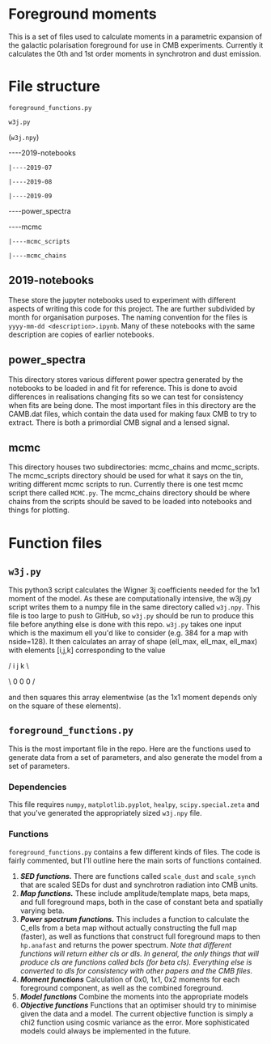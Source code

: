 # Foreground moments

This is a set of files used to calculate moments in a parametric expansion of the galactic polarisation foreground for use in CMB experiments. Currently it calculates the 0th and 1st order moments in synchrotron and dust emission.

# File structure
`foreground_functions.py`

`w3j.py`

(`w3j.npy`)

----2019-notebooks

    |----2019-07

    |----2019-08

    |----2019-09

----power_spectra

----mcmc

    |----mcmc_scripts

    |----mcmc_chains

## 2019-notebooks
These store the jupyter notebooks used to experiment with different aspects of writing this code for this project. The are further subdivided by month for organisation purposes. The naming convention for the files is `yyyy-mm-dd <description>.ipynb`. Many of these notebooks with the same description are copies of earlier notebooks.

## power_spectra
This directory stores various different power spectra generated by the notebooks to be loaded in and fit for reference. This is done to avoid differences in realisations changing fits so we can test for consistency when fits are being done. The most important files in this directory are the CAMB.dat files, which contain the data used for making faux CMB to try to extract. There is both a primordial CMB signal and a lensed signal.

## mcmc
This directory houses two subdirectories: mcmc_chains and mcmc_scripts. The mcmc_scripts directory should be used for what it says on the tin, writing different mcmc scripts to run. Currently there is one test mcmc script there called `MCMC.py`. The mcmc_chains directory should be where chains from the scripts should be saved to be loaded into notebooks and things for plotting.

# Function files
## `w3j.py`
This python3 script calculates the Wigner 3j coefficients needed for the 1x1 moment of the model. As these are computationally intensive, the w3j.py script writes them to a numpy file in the same directory called `w3j.npy`. This file is too large to push to GitHub, so `w3j.py` should be run to produce this file before anything else is done with this repo. `w3j.py` takes one input which is the maximum ell you'd like to consider (e.g. 384 for a map with nside=128). It then calculates an array of shape (ell_max, ell_max, ell_max) with elements [i,j,k] corresponding to the value

/ i  j  k \

\ 0  0  0 /

and then squares this array elementwise (as the 1x1 moment depends only on the square of these elements).

## `foreground_functions.py`
This is the most important file in the repo. Here are the functions used to generate data from a set of parameters, and also generate the model from a set of parameters.

### Dependencies
This file requires `numpy`, `matplotlib.pyplot`, `healpy`, `scipy.special.zeta` and that you've generated the appropriately sized `w3j.npy` file.

### Functions
`foreground_functions.py` contains a few different kinds of files. The code is fairly commented, but I'll outline here the main sorts of functions contained.
1. ***SED functions.*** There are functions called `scale_dust` and `scale_synch` that are scaled SEDs for dust and synchrotron radiation into CMB units.
1. ***Map functions.*** These include amplitude/template maps, beta maps, and full foreground maps, both in the case of constant beta and spatially varying beta.
1. ***Power spectrum functions.*** This includes a function to calculate the C_ells from a beta map without actually constructing the full map (faster), as well as functions that construct full foreground maps to then `hp.anafast` and returns the power spectrum. _Note that different functions will return either cls or dls. In general, the only things that will produce cls are functions called bcls (for beta cls). Everything else is converted to dls for consistency with other papers and the CMB files._
1. ***Moment functions*** Calculation of 0x0, 1x1, 0x2 moments for each foreground component, as well as the combined foreground.
1. ***Model functions*** Combine the moments into the appropriate models
1. ***Objective functions*** Functions that an optimiser should try to minimise given the data and a model. The current objective function is simply a chi2 function using cosmic variance as the error. More sophisticated models could always be implemented in the future.
